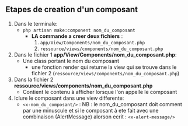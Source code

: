 ## Etapes de creation d'un composant

1. Dans le terminale:
    - `php artisan make:component nom_du_composant` 
        - **LA commande a creer deux fichiers** : 
            1. `app/View/Components/nom_du_composant.php` 
            2. `ressource/views/components/nom_du_composant.php`
2. Dans le fichier 1 **app/View/Components/nom_du_composant.php**:
    - Une class portant le nom du composant
        - une fonction render qui returne la view qui se trouve dans le fichier 2 (`ressource/views/components/nom_du_composant.php`) 
3. Dans la fichier 2 **ressource/views/components/nom_du_composant.php**
    - Contient le contenu à afficher lorsque l'on appelle le composant 
4. Iclure le composant dans une view differente:
    - `<x-nom_du_composant/>` : NB : le nom_du_composant doit comment par une minuscule et si le composant à ete fait avec une combinaison (AlertMessage) alorson ecrit : `<x-alert-message/>`